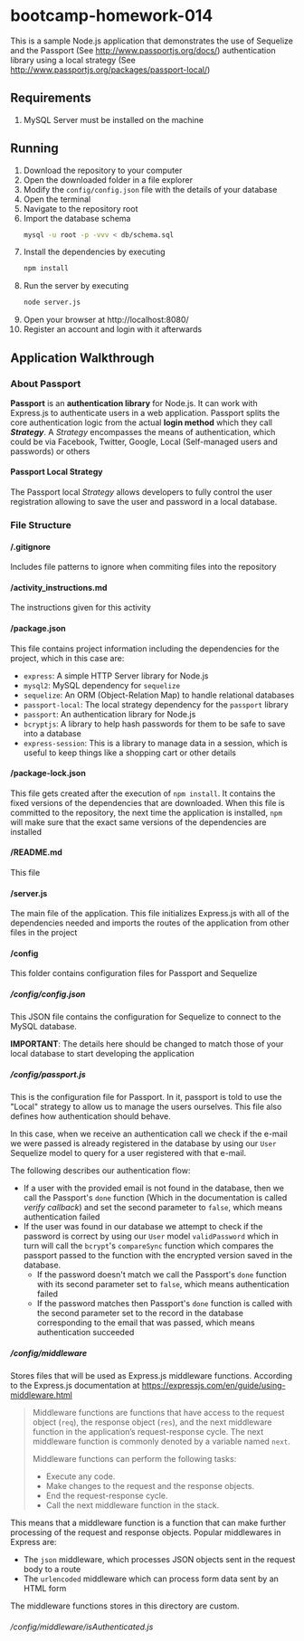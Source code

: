 # bootcamp-homework-014

This is a sample Node.js application that demonstrates the use of Sequelize and 
the Passport (See http://www.passportjs.org/docs/) authentication library using a local strategy (See http://www.passportjs.org/packages/passport-local/)

## Requirements

1. MySQL Server must be installed on the machine

## Running

1. Download the repository to your computer
2. Open the downloaded folder in a file explorer
3. Modify the `config/config.json` file with the details of your database
4. Open the terminal
5. Navigate to the repository root
6. Import the database schema
    ```sh
    mysql -u root -p -vvv < db/schema.sql
    ```
7. Install the dependencies by executing
    ```sh
    npm install
    ```
8. Run the server by executing
    ```sh
    node server.js
    ```
9. Open your browser at http://localhost:8080/
10. Register an account and login with it afterwards

## Application Walkthrough

### About Passport

**Passport** is an **authentication library** for Node.js. It can work with
Express.js to authenticate users in a web application. Passport splits the core
authentication logic from the actual **login method** which they call
**_Strategy_**. A _Strategy_ encompasses the means of authentication, which
could be via Facebook, Twitter, Google, Local (Self-managed users and passwords)
or others

#### Passport Local Strategy

The Passport local _Strategy_ allows developers to fully control the user
registration allowing to save the user and password in a local database.

### File Structure

#### /.gitignore

Includes file patterns to ignore when commiting files into the repository

#### /activity_instructions.md

The instructions given for this activity

#### /package.json

This file contains project information including the dependencies for the
project, which in this case are:

- `express`: A simple HTTP Server library for Node.js
- `mysql2`: MySQL dependency for `sequelize`
- `sequelize`: An ORM (Object-Relation Map) to handle relational databases
- `passport-local`: The local strategy dependency for the `passport` library
- `passport`: An authentication library for Node.js
- `bcryptjs`: A library to help hash passwords for them to be safe to save into
    a database
- `express-session`: This is a library to manage data in a session, which is
    useful to keep things like a shopping cart or other details

#### /package-lock.json

This file gets created after the execution of `npm install`. It contains the
fixed versions of the dependencies that are downloaded. When this file is
committed to the repository, the next time the application is installed, `npm` will make sure that the exact same versions of the dependencies are installed

#### /README.md

This file

#### /server.js

The main file of the application. This file initializes Express.js with all of
the dependencies needed and imports the routes of the application from other
files in the project

#### /config

This folder contains configuration files for Passport and Sequelize

##### /config/config.json

This JSON file contains the configuration for Sequelize to connect to the MySQL database. 

**IMPORTANT**: The details here should be changed to match those of your local database to start developing the application

##### /config/passport.js

This is the configuration file for Passport. In it, passport is told to use the
"Local" strategy to allow us to manage the users ourselves. This file also
defines how authentication should behave.

In this case, when we receive an authentication call we check if the e-mail we
were passed is already registered in the database by using our `User` Sequelize
model to query for a user registered with that e-mail.

The following describes our authentication flow:

- If a user with the provided email is not found in the database, then we call
    the Passport's `done` function (Which in the documentation is called _verify
    callback_) and set the second parameter to `false`, which means
    authentication failed
- If the user was found in our database we attempt to check if the password is
    correct by using our `User` model `validPassword` which in turn will call
    the `bcrypt`'s `compareSync` function which compares the passport passed to
    the function with the encrypted version saved in the database.
    - If the password doesn't match we call the Passport's `done` function with
        its second parameter set to `false`, which means authentication failed
    - If the password matches then Passport's `done` function is called with the
        second parameter set to the record in the database corresponding to the
        email that was passed, which means authentication succeeded

##### /config/middleware

Stores files that will be used as Express.js middleware functions. According to
the Express.js documentation at https://expressjs.com/en/guide/using-middleware.html

> Middleware functions are functions that have access to the request object
> (`req`), the response object (`res`), and the next middleware function in the
> application’s request-response cycle. The next middleware function is commonly
> denoted by a variable named `next`.
>
> Middleware functions can perform the following tasks:
>
> - Execute any code.
> - Make changes to the request and the response objects.
> - End the request-response cycle.
> - Call the next middleware function in the stack.

This means that a middleware function is a function that can make further
processing of the request and response objects. Popular middlewares in Express
are:

- The `json` middleware, which processes JSON objects sent in the request body
    to a route
- The `urlencoded` middleware which can process form data sent by an HTML form

The middleware functions stores in this directory are custom.

###### /config/middleware/isAuthenticated.js


